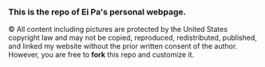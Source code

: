 ### This is the repo of Ei Pa's personal webpage.

&copy; All content including pictures are protected by the United States copyright law and may not be copied, reproduced, redistributed, published, and linked my website without the prior written consent of the author. However, you are free to <strong>fork</strong> this repo and customize it. 

